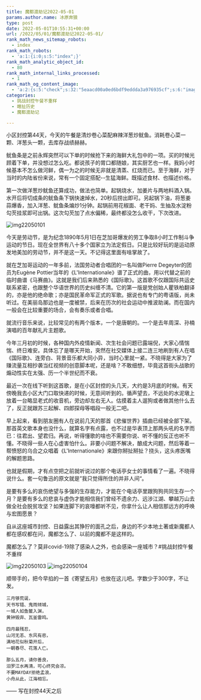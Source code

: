 ```yaml
---
title: 魔都渡劫记2022-05-01
params.author.name: 冰原奔狼
type: post
date: 2022-05-01T10:55:31+00:00
url: /2022/05/01/魔都渡劫记2022-05-01/
rank_math_news_sitemap_robots:
  - index
rank_math_robots:
  - 'a:1:{i:0;s:5:"index";}'
rank_math_analytic_object_id:
  - 80
rank_math_internal_links_processed:
  - 1
rank_math_og_content_image:
  - 'a:2:{s:5:"check";s:32:"5eaacd00a0ed6bdf9eddda3a976935cf";s:6:"images";a:0:{}}'
categories:
  - 挑战封控午餐不重样
  - 瞎扯历史
  - 魔都渡劫记

---
```

小区封控第44天，今天的午餐是清炒卷心菜配麻辣洋葱炒鱿鱼。消耗卷心菜一颗、洋葱头一颗，去库存战绩赫赫。

鱿鱼条是之前永辉突然可以下单的时候抢下来的海鲜大礼包中的一项。买的时候光顾着下单，并没想过怎么吃。都说孩子的胃口都随娘，其实厨艺也一样。我妈小时候基本不怎么做河鲜，偶一为之的时候无非就是清蒸、红烧而已。至于海鲜，对于当时的内陆省份来说，常有一个固定搭配--生猛海鲜。既描述食材、也描述价格。

第一次做洋葱炒鱿鱼还算成功，做法也简单。起锅烧水，加姜片与两地料酒入锅。水开后将切成条的鱿鱼条下锅快速焯水，20秒后捞出即可。另起锅下油，将葱姜蒜爆香，加入洋葱、鱿鱼条煸炒1分钟。起锅前用花椒面、老干妈、生抽及水淀粉勾芡挂浆即可出锅。这次勾芡加了点水偏稀，最终都没怎么收干，下次改进。

<img decoding="async" src="https://i0.wp.com/s2.loli.net/2022/05/01/6kZJagR98VU5lmD.jpg?w=640&#038;ssl=1" alt="img22050101" data-recalc-dims="1" />

今天是劳动节，是为纪念1890年5月1日在芝加哥爆发的劳工争取8小时工作制斗争运动的节日。现在全世界有八十多个国家立为法定假日。只是比较好玩的是运动原发地美加的劳动节，并不是这一天。不记得这里面有啥掌故了。

就在芝加哥运动的一年多前，法国劳动者合唱团的一名叫做Pierre Degeyter的团员为Eugène Pottier当年的《L'Internationale》谱了正式的曲，用以代替之前的临时曲谱《马赛曲》。这就是我们后来熟悉的《国际歌》。这首歌不仅跟国际共运史联系紧密，也跟整个华语世界的历史纠缠不清。它的第一版是党创始人瞿铁柏翻译的，亦是他的绝命歌；亦是国民革命军正式的军歌。据说也有专门的粤语版，尚未听过。在美丽岛那边也是一度被禁，后来在历次的社会运动中推波助澜。而在国内一般会在比较重要的场合，会有奏乐或者合唱。

就流行音乐来说，比较常见的有两个版本，一个是唐朝的。一个是去年周深、孙楠演唱的百年献礼片主题歌。

今年三月初的时候，各种国内外疫情新闻、次生社会问题已露端倪，大家心情惴惴、终日难安。具体忘了是哪天开始，突然在社交媒体上接二连三地刷到有人在唱《国际歌》、连旁白、背景音乐都大同小异，当时心里就一紧。不晓得是大家为了赚流量互相抄袭当红视频的创意脚本呢，还是啥？不敢细想，毕竟这首街头战歌的煽动性实在太强、历一个半世纪而不衰。

最近一次在线下听到这首歌，是在小区封控的头几天，大约是3月底的时候。有天傍晚我去小区大门口取快递的时候，无意间听到的。循声望去，不远处的水泥墩上放着一台略显老式的收音机，旁边却左右无人。估摸着主人遛狗或者做其他什么去了，反正就跟苏三起解、四郎探母等唱段一般无二吧。

早上起来，看到朋友圈有人在说前几天的那首《悲催世界》插曲已经被全部下架。那首英文歌本身也没什么，就算名字有点露，也不过是华表顶上那两头吼的名字而已：往君出、望君归。再说，听得懂歌的啥也不需要你说、听不懂的反正也听不懂。不晓得一些人在心虚害怕什么。非要小问题不解决，酿成大问题，然后等着一帮愤怒的乌合之众唱着《L'Internationale》来跟你掰扯掰扯？挠头，这头疼医嘴的解题思路。

也就是假期，才有点空把之前就听说过的那个电话亭女士的事情看了一遍。不晓得说什么。套一句鲁迅的原文就是”我只觉得所住的并非人间“。

是要有多么的哀伤绝望与多强的生存能力，才能在个电话亭里跟狗狗共同生存一个月？是要有多么的悲哀与虚伪才能相信我们曾经不遗余力、远涉江湖、攀越万山去做全社会脱贫攻坚？如果连脚下的哀嚎都听不见，你拿什么让人相信那远方的呼唤与宏图愿景？

自从这座城市封控、日益露出其狰狞的面孔之后，身边的不少本地土著或新魔都人都在感叹都在问，魔都怎么了、以前的魔都不是这样的。

魔都怎么了？莫非covid-19除了感染人之外，也会感染一座城市？#挑战封控午餐不重样

<img decoding="async" src="https://i0.wp.com/s2.loli.net/2022/05/01/2qsmvt7iB93rhnl.jpg?w=640&#038;ssl=1" alt="img22050103" data-recalc-dims="1" />
<img decoding="async" src="https://i0.wp.com/s2.loli.net/2022/05/01/9Dqpkx3hCE1mVZ2.jpg?w=640&#038;ssl=1" alt="img22050104" data-recalc-dims="1" />

顺带手的，把今早掐的一首《寄望五月》也放在这儿吧。字数少于300字，不让发。

    三月够荒诞，
    天书写错、鬼雨倾城，
    一城人如鱼鳖入渊，
    黄钟毁弃、瓦釜雷鸣。

    四月最残忍，
    山河无恙、东风有悲，
    满地花似秋菊开后，
    一朝春尽、花落人亡。

    那么五月，请你善良，
    汨罗江水再清，可心终究会凉。
    不要MAYDAY拒绝孟浪，
    小舟从此，江海相忘。


—— 写在封控44天之后
